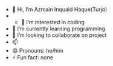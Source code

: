 - 👋 Hi, I’m Azmain Inquaid Haque(Turjo)
- - 👀 I’m interested in coding
- 🌱 I’m currently learning programming
- 💞️ I’m looking to collaborate on project
- 📫  
- 😄 Pronouns: he/him
- ⚡ Fun fact: none

<!---
inquaid/inquaid is a ✨ special ✨ repository because its `README.md` (this file) appears on your GitHub profile.
You can click the Preview link to take a look at your changes.
--->
